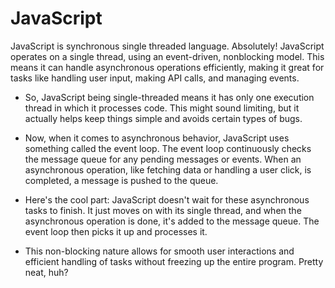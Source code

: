 # JavaScript

JavaScript is synchronous single threaded language.
Absolutely! JavaScript operates on a single thread, using an event-driven, nonblocking model. This means it can handle asynchronous operations efficiently,
making it great for tasks like handling user input, making API calls, and
managing events.

- So, JavaScript being single-threaded means it has only one execution thread in
  which it processes code. This might sound limiting, but it actually helps keep
  things simple and avoids certain types of bugs.

- Now, when it comes to asynchronous behavior, JavaScript uses something
  called the event loop. The event loop continuously checks the message queue
  for any pending messages or events. When an asynchronous operation, like
  fetching data or handling a user click, is completed, a message is pushed to the
  queue.

- Here's the cool part: JavaScript doesn't wait for these asynchronous tasks to
  finish. It just moves on with its single thread, and when the asynchronous
  operation is done, it's added to the message queue. The event loop then picks
  it up and processes it.
- This non-blocking nature allows for smooth user interactions and efficient
  handling of tasks without freezing up the entire program. Pretty neat, huh?
